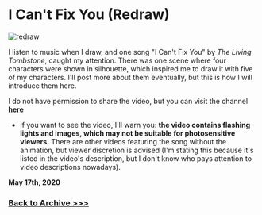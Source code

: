 # I Can't Fix You (Redraw)


<img src="https://raw.githubusercontent.com/arrowarchive/The-Arrowarchive/master/docs/images/SPACE/cantfixyou.png" alt="redraw"
     onContextMenu="return false;">
     
I listen to music when I draw, and one song "I Can't Fix You" by *The Living Tombstone*, caught my attention. There was one scene where four characters were shown in silhouette, which inspired me to draw it with five of my characters. I'll post more about them eventually, but this is how I will introduce them here. 

I do not have permission to share the video, but you can visit the channel **[here](https://www.youtube.com/c/TheLivingTombstone/featured)**

* If you want to see the video, I'll warn you: **the video contains flashing lights and images, which may not be suitable for photosensitive viewers.** There are other videos featuring the song without the animation, but viewer discretion is advised (I'm stating this because it's listed in the video's description, but I don't know who pays attention to video descriptions nowadays).

**May 17th, 2020**

### [Back to Archive >>>](https://arrowarchive.github.io/The-Arrowarchive/gallery)

